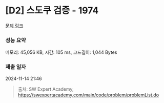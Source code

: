 # [D2] 스도쿠 검증 - 1974 

[문제 링크](https://swexpertacademy.com/main/code/problem/problemDetail.do?contestProbId=AV5Psz16AYEDFAUq) 

### 성능 요약

메모리: 45,056 KB, 시간: 105 ms, 코드길이: 1,044 Bytes

### 제출 일자

2024-11-14 21:46



> 출처: SW Expert Academy, https://swexpertacademy.com/main/code/problem/problemList.do